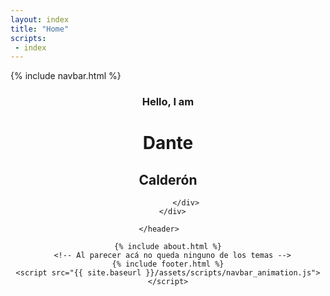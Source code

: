 ```yaml
---
layout: index
title: "Home"
scripts:
 - index
---
```

  <body itemscope="" itemtype="http://schema.org/Blog">
    {% include navbar.html %}
    <header class="headerwrap" style="background: url('{{ site.baseurl }}/assets/images/my_code_workspace.jpg');">
      <!-- div para crear un efecto de transparencia en el fondo. -->
      <!-- <div class="background-avatar-main"></div> -->
      <div class="container">        
            <div class="row title-container">
              <div class="col-12 align-self-center ">                
                <h3 class="greeting">Hello, I am</h3>
                <h1 class="name">Dante</h1>
                <h2 class="lastname">Calderón</h2>
                <!-- <h5 class="username">@dantehemerson</h5>                               -->
                <!-- <img class="avatar-main" src="https://scontent.flim5-3.fna.fbcdn.net/v/t1.0-9/12039740_199897430381944_5485974793149033422_n.jpg?oh=a6948a423ce7cfa9b4af9dbffc35328c&oe=5A94E41F"> -->
              </div>
              
            </div>
      </div>

    </header>    
    
    {% include about.html %}
      <!-- Al parecer acá no queda ninguno de los temas -->
    {% include footer.html %}
    <script src="{{ site.baseurl }}/assets/scripts/navbar_animation.js"></script>

  </body>
